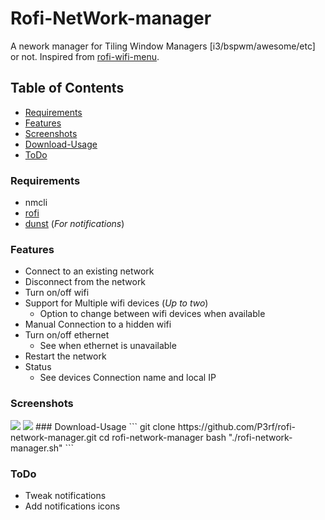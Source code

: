 # Rofi-NetWork-manager
A nework manager for Tiling Window Managers [i3/bspwm/awesome/etc] or not. 
Inspired from [rofi-wifi-menu](https://github.com/zbaylin/rofi-wifi-menu).


## Table of Contents
* [Requirements](#requirements)
* [Features](#features)
* [Screenshots](#screenshots)
* [Download-Usage](#download-usage)
* [ToDo](#todo)

### Requirements
* nmcli
* [rofi](https://github.com/davatorium/rofi)
* [dunst](https://github.com/dunst-project/dunst) (_For notifications_)
### Features
* Connect to an existing network
* Disconnect from the network
* Turn on/off wifi
* Support for Multiple wifi devices (_Up to two_)
	* Option to change between wifi devices when available
* Manual Connection to a hidden wifi
* Turn on/off ethernet
	* See when ethernet is unavailable
* Restart the network
* Status 
	* See devices Connection name and local IP
### Screenshots
<img src="https://raw.githubusercontent.com/P3rf/rofi-network-manager/master/desktop.png"/>
<img src="https://raw.githubusercontent.com/P3rf/rofi-network-manager/master/options.png"/>
### Download-Usage
```
git clone https://github.com/P3rf/rofi-network-manager.git
cd rofi-network-manager
bash "./rofi-network-manager.sh"
```


### ToDo
 * Tweak notifications
 * Add notifications icons
